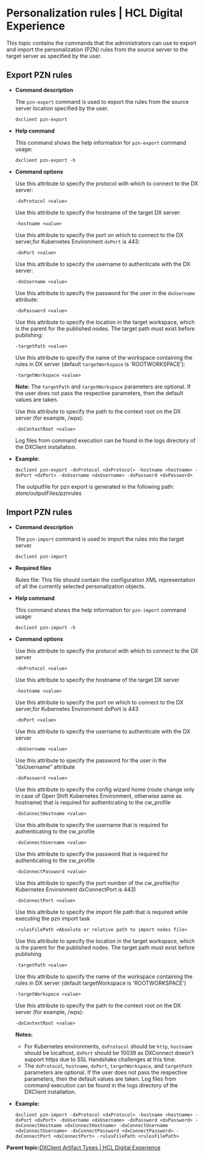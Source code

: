 # Personalization rules \| HCL Digital Experience

This topic contains the commands that the administrators can use to export and import the personalization \(PZN\) rules from the source server to the target server as specified by the user.

## Export PZN rules

-   **Command description**

    The `pzn-export` command is used to export the rules from the source server location specified by the user.

    ```
    dxclient pzn-export
    ```

-   **Help command**

    This command shows the help information for `pzn-export` command usage:

    ```
    dxclient pzn-export -h
    ```

-   **Command options**

    Use this attribute to specify the protocol with which to connect to the DX server:

    ```
    -dxProtocol <value>
    ```

    Use this attribute to specify the hostname of the target DX server:

    ```
    -hostname <value>
    ```

    Use this attribute to specify the port on which to connect to the DX server,for Kubernetes Environment `dxPort` is 443:

    ```
    -dxPort <value>
    ```

    Use this attribute to specify the username to authenticate with the DX server:

    ```
    -dxUsername <value>
    ```

    Use this attribute to specify the password for the user in the `dxUsername` attribute:

    ```
    -dxPassword <value>
    ```

    Use this attribute to specify the location in the target workspace, which is the parent for the published nodes. The target path must exist before publishing:

    ```
    -targetPath <value>
    ```

    Use this attribute to specify the name of the workspace containing the rules in DX server \(default `targetWorkspace` is 'ROOTWORKSPACE'\):

    ```
    -targetWorkspace <value>
    ```

    **Note:** The `targetPath` and `targetWorkspace` parameters are optional. If the user does not pass the respective parameters, then the default values are taken.

    Use this attribute to specify the path to the context root on the DX server \(for example, /wps\):

    ```
    -dxContextRoot <value>
    ```

    Log files from command execution can be found in the logs directory of the DXClient installation.

-   **Example:**

    ```
    dxclient pzn-export -dxProtocol <dxProtocol> -hostname <hostname> -dxPort <dxPort> -dxUsername <dxUsername> -dxPassword <dxPassword>
    
    ```

    The outputfile for pzn export is generated in the following path: store/outputFiles/pznrules


## Import PZN rules

-   **Command description**

    The `pzn-import` command is used to import the rules into the target server.

    ```
    dxclient pzn-import
    ```

-   **Required files**

    Rules file: This file should contain the configuration XML representation of all the currently selected personalization objects.

-   **Help command**

    This command shows the help information for `pzn-import` command usage:

    ```
    dxclient pzn-import -h
    ```

-   **Command options**

    Use this attribute to specify the protocol with which to connect to the DX server

    ```
    -dxProtocol <value>
    ```

    Use this attribute to specify the hostname of the target DX server

    ```
    -hostname <value>
    ```

    Use this attribute to specify the port on which to connect to the DX server,for Kubernetes Environment dxPort is 443

    ```
    -dxPort <value>
    ```

    Use this attribute to specify the username to authenticate with the DX server

    ```
    -dxUsername <value>
    ```

    Use this attribute to specify the password for the user in the "dxUsername" attribute

    ```
    -dxPassword <value>
    ```

    Use this attribute to specify the config wizard home \(route change only in case of Open Shift Kubernetes Environment, otherwise same as hostname\) that is required for authenticating to the cw\_profile

    ```
    -dxConnectHostname <value>
    ```

    Use this attribute to specify the username that is required for authenticating to the cw\_profile

    ```
    -dxConnectUsername <value>
    ```

    Use this attribute to specify the password that is required for authenticating to the cw\_profile

    ```
    -dxConnectPassword <value>
    ```

    Use this attribute to specify the port number of the cw\_profile\(for Kubernetes Environment dxConnectPort is 443\)

    ```
    -dxConnectPort <value>
    ```

    Use this attribute to specify the import file path that is required while executing the pzn import task

    ```
    -rulesFilePath <Absolute or relative path to import nodes file> 
    ```

    Use this attribute to specify the location in the target workspace, which is the parent for the published nodes. The target path must exist before publishing

    ```
    -targetPath <value>
    ```

    Use this attribute to specify the name of the workspace containing the rules in DX server \(default targetWorkspace is 'ROOTWORKSPACE'\)

    ```
    -targetWorkspace <value>
    ```

    Use this attribute to specify the path to the context root on the DX server \(for example, /wps\):

    ```
    -dxContextRoot <value>
    ```

    **Notes:**

    -   For Kubernetes environments, `dxProtocol` should be `http`, `hostname` should be localhost, `dxPort` should be 10039 as DXConnect doesn't support https due to SSL Handshake challenges at this time.
    -   The `dxProtocol`, `hostname`, `dxPort`, `targetWorkspace`, and `targetPath` parameters are optional. If the user does not pass the respective parameters, then the default values are taken.
    Log files from command execution can be found in the logs directory of the DXClient installation.

-   **Example:**

    ```
    dxclient pzn-import -dxProtocol <dxProtocol> -hostname <hostname> -dxPort <dxPort> -dxUsername <dxUsername> -dxPassword <dxPassword> -dxConnectHostname <dxConnectHostname> -dxConnectUsername <dxConnectUsername> -dxConnectPassword <dxConnectPassword> -dxConnectPort <dxConnectPort> -rulesFilePath <rulesFilePath>
    ```


**Parent topic:**[DXClient Artifact Types \| HCL Digital Experience](../containerization/dxclientartifacts.md)

